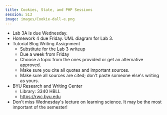 ```yaml
---
title: Cookies, State, and PHP Sessions
session: S13
image: images/Cookie-dall-e.png
---
```

* Lab 3A is due Wednesday.
* Homework 4 due Friday. UML diagram for Lab 3.
* Tutorial Blog Writing Assignment
    * Substitute for the Lab 3 writeup
    * Due a week from Friday
    * Choose a topic from the ones provided or get an alternative approved.
    * Make sure you cite all quotes and important sources.
    * Make sure all sources are cited; don't paste someone else's writing as yours.
* BYU Research and Writing Center
    * Library: 3340 HBLL
    * https://rwc.byu.edu
* Don't miss Wednesday's lecture on learning science. It may be the most important of the semester!
